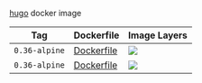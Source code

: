 [hugo](https://gohugo.io/) docker image

Tag | Dockerfile | Image Layers
----|------------|-------------
`0.36-alpine` | [Dockerfile](https://github.com/helphi/Dockerfile-hugo/blob/master/0.36-alpine/Dockerfile) | [![](https://images.microbadger.com/badges/image/helphi/hugo:0.36-alpine.svg)](https://microbadger.com/images/helphi/hugo:0.36-alpine "Get your own image badge on microbadger.com")
`0.36-alpine` | [Dockerfile](https://github.com/helphi/Dockerfile-hugo/blob/master/0.24-alpine/Dockerfile) | [![](https://images.microbadger.com/badges/image/helphi/hugo:0.24-alpine.svg)](https://microbadger.com/images/helphi/hugo:0.24-alpine "Get your own image badge on microbadger.com")
